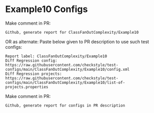 # Example10 Configs
Make comment in PR:
```
Github, generate report for ClassFanOutComplexity/Example10
```
OR as alternate:
Paste below given to PR description to use such test configs:
```
Report label: ClassFanOutComplexity/Example10
Diff Regression config: https://raw.githubusercontent.com/checkstyle/test-configs/main/ClassFanOutComplexity/Example10/config.xml
Diff Regression projects: https://raw.githubusercontent.com/checkstyle/test-configs/main/ClassFanOutComplexity/Example10/list-of-projects.properties
```
Make comment in PR:
```
Github, generate report for configs in PR description
```

